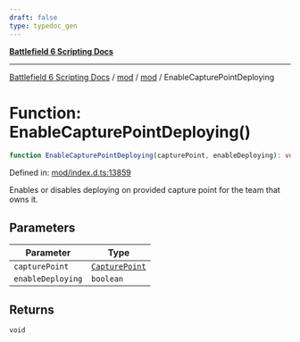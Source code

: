 ```yaml
---
draft: false
type: typedoc_gen
---
```


[**Battlefield 6 Scripting Docs**](../../../_index.md)

***

[Battlefield 6 Scripting Docs](../../../_index.md) / [mod](../../_index.md) / [mod](../_index.md) / EnableCapturePointDeploying

# Function: EnableCapturePointDeploying()

```ts
function EnableCapturePointDeploying(capturePoint, enableDeploying): void;
```

Defined in: [mod/index.d.ts:13859](https://github.com/battlefield-portal-community/portal-docs/blob/ff09b2690670f74de7e97198022e5a97ff1161ff/generators/santiago/mod/index.d.ts#L13859)

Enables or disables deploying on provided capture point for the team that owns it.

## Parameters

| Parameter | Type |
| ------ | ------ |
| `capturePoint` | [`CapturePoint`](../CapturePoint/_index.md) |
| `enableDeploying` | `boolean` |

## Returns

`void`
